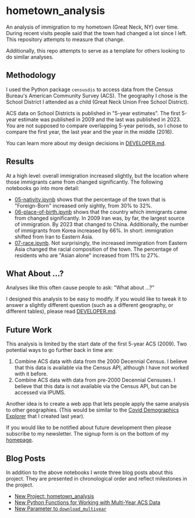 # hometown_analysis

An analysis of immigration to my hometown (Great Neck, NY) over time. During recent visits people said that the town had changed a lot since I left. This repository attempts to measure that change. 

Additionally, this repo attempts to serve as a template for others looking to do similar analyses.

## Methodology

I used the Python package `censusdis` to access data from the Census Bureau's American Community Survey (ACS). The geography I chose is the School District I attended as a child (Great Neck Union Free School District). 

ACS data on School Districts is published in "5-year estimates". The first 5-year estimate was published in 2009 and the last was published in 2023. You are not supposed to compare overlapping 5-year periods, so I chose to compare the first year, the last year and the year in the middle (2016).

You can learn more about my design decisions in [DEVELOPER.md](./DEVELOPER.md).

## Results

At a high level: overall immigration increased slightly, but the location where those immigrants came from changed significantly. The following notebooks go into more detail:

  * [05-nativity.ipynb](./05-nativity.ipynb) shows that the percentage of the town that is "Foreign-Born" increased only sightly, from 30% to 32%.
  * [06-place-of-birth.ipynb](./06-place-of-birth.ipynb) shows that the country which immigrants came from changed significantly. In 2009 Iran was, by far, the largest source of immigration. By 2023 that changed to China. Additionally, the number of immigrants from Korea increased by 66%. In short: immigration shifted from Iran to Eastern Asia.  
  * [07-race.ipynb](./07-race.ipynb). Not surprisingly, the increased immigration from Eastern Asia changed the racial composition of the town. The percentage of residents who are "Asian alone" increased from 11% to 27%. 

## What About ...?

Analyses like this often cause people to ask: "What about ...?"

I designed this analysis to be easy to modify. If you would like to tweak it to answer a slightly different question (such as a different geography, or different tables), please read [DEVELOPER.md](./DEVELOPER.md). 

## Future Work

This analysis is limited by the start date of the first 5-year ACS (2009). Two potential ways to go further back in time are:

  1. Combine ACS data with data from the 2000 Decennial Census. I believe that this data is available via the Census API, although I have not worked with it before.
  2. Combine ACS data with data from pre-2000 Decennial Censuses. I believe that this data is not available via the Census API, but can be accessed via IPUMS.

Another idea is to create a web app that lets people apply the same analysis to other geographies. (This would be similar to the [Covid Demographics Explorer](https://arilamstein.com/covid-demographics-explorer/) that I created last year).

If you would like to be notified about future development then please subscribe to my newsletter. The signup form is on the bottom of my [homepage](https://arilamstein.com/).

## Blog Posts

In addition to the above notebooks I wrote three blog posts about this project. They are presented in chronological order and reflect milestones in the project.
   * [New Project: hometown_analysis](https://arilamstein.com/blog/2025/01/13/new-project-hometown_analysis/)
   * [New Python Functions for Working with Multi-Year ACS Data](https://arilamstein.com/blog/2025/01/29/new-python-functions-for-working-with-multi-year-acs-data/)
   * [New Parameter to `download_multiyear`](https://arilamstein.com/blog/2025/02/21/new-parameter-to-download_multiyear/)
